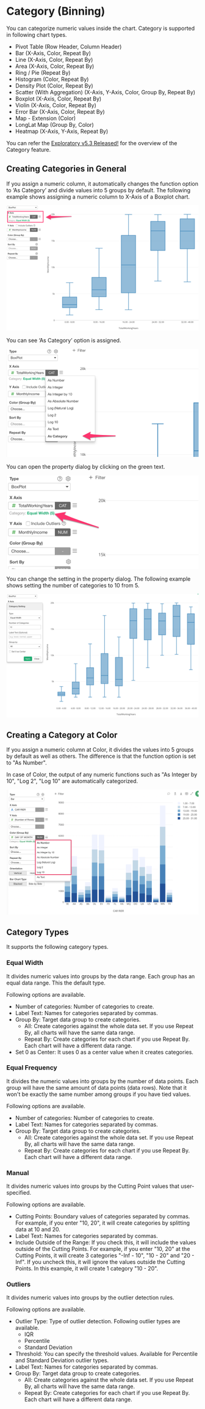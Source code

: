 # Category (Binning) 

You can categorize numeric values inside the chart. Category is supported in following chart types.

* Pivot Table (Row Header, Column Header)
* Bar (X-Axis, Color, Repeat By)
* Line (X-Axis, Color, Repeat By)
* Area (X-Axis, Color, Repeat By)
* Ring / Pie (Repeat By)
* Histogram (Color, Repeat By)
* Density Plot (Color, Repeat By)
* Scatter (With Aggregation) (X-Axis, Y-Axis, Color, Group By, Repeat By)
* Boxplot (X-Axis, Color, Repeat By)
* Violin (X-Axis, Color, Repeat By)
* Error Bar (X-Axis, Color, Repeat By)
* Map - Extension (Color)
* LongLat Map (Group By, Color)
* Heatmap (X-Axis, Y-Axis, Repeat By)


You can refer the [Exploratory v5.3 Released!](https://blog.exploratory.io/exploratory-v5-3-released-e3fbe3dd9910) for the overview of the Category feature. 


## Creating Categories in General

If you assign a numeric column, it automatically changes the function option to ‘As Category’ and divide values into 5 groups by default. The following example shows assigning a numeric column to X-Axis of a Boxplot chart. 

![](images/category4.png)

You can see ‘As Category’ option is assigned. 

![](images/category1.png)

You can open the property dialog by clicking on the green text.

![](images/category2.png)

You can change the setting in the property dialog. The following example shows setting the number of categories to 10 from 5. 

![](images/category3.png)


## Creating a Category at Color

If you assign a numeric column at Color, it divides the values into 5 groups by default as well as others. The difference is that the function option is set to "As Number". 

In case of Color, the output of any numeric functions such as "As Integer by 10", "Log 2", "Log 10" are automatically categorized.  


![](images/category5.png)



## Category Types 

It supports the following category types. 


### Equal Width 

It divides numeric values into groups by the data range. Each group has an equal data range. This the default type. 

Following options are available. 

* Number of categories: Number of categories to create.
* Label Text: Names for categories separated by commas.  
* Group By: Target data group to create categories. 
  * All: Create categories against the whole data set. If you use Repeat By, all charts will have the same data range. 
  * Repeat By: Create categories for each chart if you use Repeat By. Each chart will have a different data range. 
* Set 0 as Center: It uses 0 as a center value when it creates categories.

### Equal Frequency 

It divides the numeric values into groups by the number of data points. Each group will have the same amount of data points (data rows). Note that it won't be exactly the same number among groups if you have tied values. 

Following options are available.
* Number of categories: Number of categories to create.
* Label Text: Names for categories separated by commas.  
* Group By: Target data group to create categories. 
  * All: Create categories against the whole data set. If you use Repeat By, all charts will have the same data range. 
  * Repeat By: Create categories for each chart if you use Repeat By. Each chart will have a different data range. 

### Manual

It divides numeric values into groups by the Cutting Point values that user-specified.  

Following options are available.

* Cutting Points: Boundary values of categories separated by commas. For example, if you enter "10, 20", it will create categories by splitting data at 10 and 20. 
* Label Text: Names for categories separated by commas.  
* Include Outside of the Range: If you check this, it will include the values outside of the Cutting Points. For example, if you enter "10, 20" at the Cutting Points, it will create 3 categories "-Inf - 10", "10 - 20" and "20 - Inf". If you uncheck this, it will ignore the values outside the Cutting Points. In this example, it will create 1 category "10 - 20". 

### Outliers

It divides numeric values into groups by the outlier detection rules. 

Following options are available.

* Outlier Type: Type of outlier detection. Following outlier types are available. 
  * IQR
  * Percentile 
  * Standard Deviation
* Threshold: You can specify the threshold values. Available for Percentile and Standard Deviation outlier types. 
* Label Text: Names for categories separated by commas.  
* Group By: Target data group to create categories. 
  * All: Create categories against the whole data set. If you use Repeat By, all charts will have the same data range. 
  * Repeat By: Create categories for each chart if you use Repeat By. Each chart will have a different data range. 
